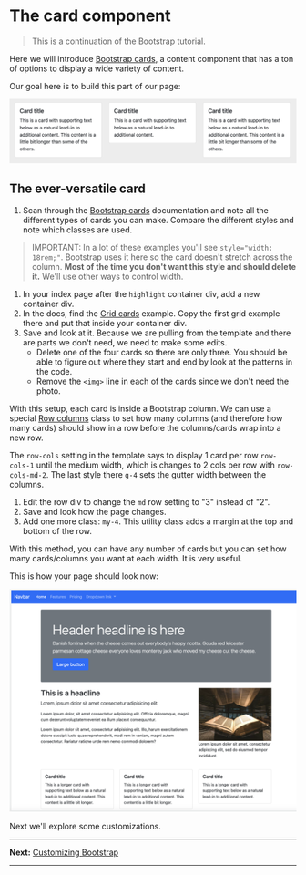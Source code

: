 # The card component

> This is a continuation of the Bootstrap tutorial.

Here we will introduce [Bootstrap cards](https://getbootstrap.com/docs/5.1/components/card/), a content component that has a ton of options to display a wide variety of content.

Our goal here is to build this part of our page:

![Cards goal](../images/bs-cards-goal.png)

## The ever-versatile card

1. Scan through the [Bootstrap cards](https://getbootstrap.com/docs/5.1/components/card/) documentation
and note all the different types of cards you can make. Compare the different styles and note which classes are used.

> IMPORTANT: In a lot of these examples you'll see `style="width: 18rem;"`. Bootstrap uses it here so the card doesn't stretch across the column. **Most of the time you don't want this style and should delete it.** We'll use other ways to control width.

1. In your index page after the `highlight` container div, add a new container div.
1. In the docs, find the [Grid cards](https://getbootstrap.com/docs/5.1/components/card/#grid-cards) example. Copy the first grid example there and put that inside your container div.
1. Save and look at it. Because we are pulling from the template and there are parts we don't need, we need to make some edits.
    - Delete one of the four cards so there are only three. You should be able to figure out where they start and end by look at the patterns in the code.
    - Remove the `<img>` line in each of the cards since we don't need the photo.

With this setup, each card is inside a Bootstrap column. We can use a special [Row columns](https://getbootstrap.com/docs/5.1/layout/grid/#row-columns) class to set how many columns (and therefore how many cards) should show in a row before the columns/cards wrap into a new row.

The `row-cols` setting in the template says to display 1 card per row `row-cols-1` until the medium width, which is changes to 2 cols per row with `row-cols-md-2`. The last style there `g-4` sets the gutter width between the columns.

1. Edit the row div to change the `md` row setting to "3" instead of "2".
1. Save and look how the page changes.
1. Add one more class: `my-4`. This utility class adds a margin at the top and bottom of the row.

With this method, you can have any number of cards but you can set how many cards/columns you want at each width. It is very useful.

This is how your page should look now:

![Cards added](../images/bs-cards-added.png)

Next we'll explore some customizations.

---

**Next:** [Customizing Bootstrap]()

---

